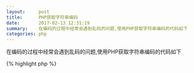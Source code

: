 ```yaml
---
layout:     post
title:      PHP获取字符串编码
date:       2017-02-13 12:31:19
summary:    在编码的过程中经常会遇到乱码的问题,使用PHP获取字符串编码的代码如下
categories: php 
---
```


在编码的过程中经常会遇到乱码的问题,使用PHP获取字符串编码的代码如下


{% highlight php %}
<?php
  $encode = mb_detect_encoding($str, array("ASCII",'UTF-8',"GB2312","GBK",'BIG5')); 
  echo $encode;
{% endhighlight %}

